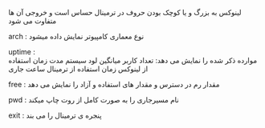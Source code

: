 لینوکس به بزرگ و یا کوچک بودن حروف در ترمینال حساس است و خروجی آن ها متفاوت می شود

 arch :
 نوع معماری کامپیوتر نمایش داده میشود
 
uptime :  
موارده ذکر شده را نمایش می دهد:
تعداد کاربر 
میانگین لود سیستم
مدت زمان استفاده از لینوکس
زمان استفاده از ترمینال 
ساعت جاری

free :
 مقدار رم در دسترس و مقدار های استفاده و آزاد را نمایش می دهد 

 pwd :
نام مسیرجاری را به صورت کامل از روت چاپ میکند  

 exit :
پنجره ی ترمینال را می بند
